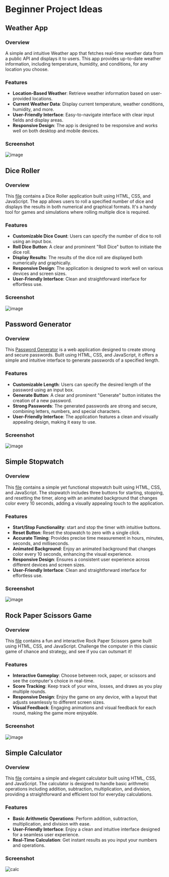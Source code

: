 # Beginner Project Ideas

## Weather App
### Overview
A simple and intuitive Weather app that fetches real-time weather data from a public API and displays it to users. This app provides up-to-date weather information, including temperature, humidity, and conditions, for any location you choose.
### Features
- **Location-Based Weather**: Retrieve weather information based on user-provided locations.
- **Current Weather Data**: Display current temperature, weather conditions, humidity, and more.
- **User-Friendly Interface**: Easy-to-navigate interface with clear input fields and display areas.
- **Responsive Design**: The app is designed to be responsive and works well on both desktop and mobile devices.
### Screenshot
![image](https://github.com/user-attachments/assets/80ef013d-726e-4481-9204-aa74b5112116)

## Dice Roller
### Overview
This [file](https://github.com/Mohannad20/Web/blob/master/dice.html) contains a Dice Roller application built using HTML, CSS, and JavaScript. The app allows users to roll a specified number of dice and displays the results in both numerical and graphical formats. It's a handy tool for games and simulations where rolling multiple dice is required.
### Features
- **Customizable Dice Count**: Users can specify the number of dice to roll using an input box.
- **Roll Dice Button**: A clear and prominent "Roll Dice" button to initiate the dice roll.
- **Display Results**: The results of the dice roll are displayed both numerically and graphically.
- **Responsive Design**: The application is designed to work well on various devices and screen sizes.
- **User-Friendly Interface**: Clean and straightforward interface for effortless use.
### Screenshot
![image](https://github.com/user-attachments/assets/4d91b8d4-7eef-4130-b861-fb00a59c650c)

## Password Generator
### Overview
This [Password Generator](https://github.com/Mohannad20/Web/blob/master/passGenerator.html) is a web application designed to create strong and secure passwords. Built using HTML, CSS, and JavaScript, it offers a simple and intuitive interface to generate passwords of a specified length.
### Features
- **Customizable Length**: Users can specify the desired length of the password using an input box.
- **Generate Button**: A clear and prominent "Generate" button initiates the creation of a new password.
- **Strong Passwords**: The generated passwords are strong and secure, combining letters, numbers, and special characters.
- **User-Friendly Interface**: The application features a clean and visually appealing design, making it easy to use.
### Screenshot
![image](https://github.com/user-attachments/assets/080a94c0-f137-43dc-869e-e689f79b7854)

## Simple Stopwatch
### Overview
This [file](https://github.com/Mohannad20/Web/blob/master/stopwatch.html) contains a simple yet functional stopwatch built using HTML, CSS, and JavaScript. The stopwatch includes three buttons for starting, stopping, and resetting the timer, along with an animated background that changes color every 10 seconds, adding a visually appealing touch to the application.
### Features
- **Start/Stop Functionality**: start and stop the timer with intuitive buttons.
- **Reset Button**: Reset the stopwatch to zero with a single click.
- **Accurate Timing**: Provides precise time measurement in hours, minutes, seconds, and milliseconds.
- **Animated Background**: Enjoy an animated background that changes color every 10 seconds, enhancing the visual experience.
- **Responsive Design**: Ensures a consistent user experience across different devices and screen sizes.
- **User-Friendly Interface**: Clean and straightforward interface for effortless use.
### Screenshot
![image](https://github.com/user-attachments/assets/ff66c150-c0a6-4399-ac16-0f8ebb8fa83a)

## Rock Paper Scissors Game
### Overview
This [file](https://github.com/Mohannad20/Web/blob/master/rps.html) contains a fun and interactive Rock Paper Scissors game built using HTML, CSS, and JavaScript. Challenge the computer in this classic game of chance and strategy, and see if you can outsmart it!
### Features
- **Interactive Gameplay**: Choose between rock, paper, or scissors and see the computer's choice in real-time.
- **Score Tracking**: Keep track of your wins, losses, and draws as you play multiple rounds.
- **Responsive Design**: Enjoy the game on any device, with a layout that adjusts seamlessly to different screen sizes.
- **Visual Feedback**: Engaging animations and visual feedback for each round, making the game more enjoyable.
### Screenshot
![image](https://github.com/user-attachments/assets/5e76d31f-9e11-4437-bb1f-7d987befc94c)

## Simple Calculator
### Overview
This [file](https://github.com/Mohannad20/Web/blob/master/calc.html) contains a simple and elegant calculator built using HTML, CSS, and JavaScript. The calculator is designed to handle basic arithmetic operations including addition, subtraction, multiplication, and division, providing a straightforward and efficient tool for everyday calculations.
### Features
- **Basic Arithmetic Operations**: Perform addition, subtraction, multiplication, and division with ease.
- **User-Friendly Interface**: Enjoy a clean and intuitive interface designed for a seamless user experience.
- **Real-Time Calculation**: Get instant results as you input your numbers and operations.
### Screenshot
![calc](https://github.com/user-attachments/assets/8deb0465-aee4-41bb-b9cc-7865b830719c)
